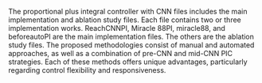 The proportional plus integral controller with CNN files includes the main implementation and ablation study files. Each file contains two or three implementation works. ReachCNNPI, Miracle 88PI, miracle88, and beforeautoPI are the main implementation files. The others are the ablation study files.
The proposed methodologies consist of manual and automated approaches, as well as a combination of pre-CNN and mid-CNN PIC strategies. Each of these methods offers unique advantages, particularly regarding control flexibility and responsiveness.
